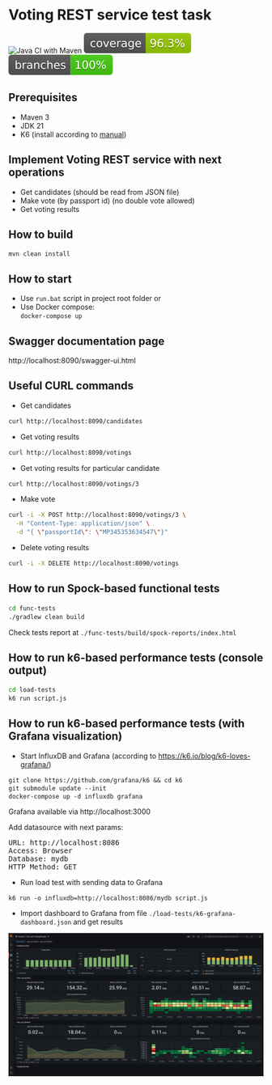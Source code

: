 
# Voting REST service test task
![Java CI with Maven](https://github.com/andrei-punko/voting-service/workflows/Java%20CI%20with%20Maven/badge.svg)
[![Coverage](.github/badges/jacoco.svg)](https://github.com/andrei-punko/voting-service/actions/workflows/maven.yml)
[![Branches](.github/badges/branches.svg)](https://github.com/andrei-punko/voting-service/actions/workflows/maven.yml)

## Prerequisites
- Maven 3
- JDK 21
- K6 (install according to [manual](https://k6.io/docs/getting-started/installation))

## Implement Voting REST service with next operations
- Get candidates (should be read from JSON file)
- Make vote (by passport id) (no double vote allowed)
- Get voting results


## How to build
    mvn clean install

## How to start
- Use `run.bat` script in project root folder or
- Use Docker compose:  
  `docker-compose up`

## Swagger documentation page
http://localhost:8090/swagger-ui.html

## Useful CURL commands
- Get candidates
```bash
curl http://localhost:8090/candidates
```

- Get voting results
```bash
curl http://localhost:8090/votings
```

- Get voting results for particular candidate
```bash
curl http://localhost:8090/votings/3
```

- Make vote
```bash
curl -i -X POST http://localhost:8090/votings/3 \
  -H "Content-Type: application/json" \
  -d "{ \"passportId\": \"MP345353634547\"}"
```

- Delete voting results
```bash
curl -i -X DELETE http://localhost:8090/votings
```

## How to run Spock-based functional tests
```bash
cd func-tests
./gradlew clean build
```

Check tests report at `./func-tests/build/spock-reports/index.html`

## How to run k6-based performance tests (console output)

```bash
cd load-tests
k6 run script.js
```

## How to run k6-based performance tests (with Grafana visualization)

* Start InfluxDB and Grafana (according to https://k6.io/blog/k6-loves-grafana/)
```
git clone https://github.com/grafana/k6 && cd k6
git submodule update --init
docker-compose up -d influxdb grafana
```
Grafana available via http://localhost:3000

Add datasource with next params:
<pre>
URL: http://localhost:8086
Access: Browser
Database: mydb
HTTP Method: GET
</pre>

* Run load test with sending data to Grafana
```
k6 run -o influxdb=http://localhost:8086/mydb script.js
```

* Import dashboard to Grafana from file `./load-tests/k6-grafana-dashboard.json` and get results  

![K6 Grafana dashboard](./load-tests/k6-grafana-dashboard.png)
